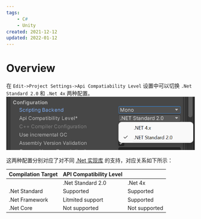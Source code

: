```yaml
---
tags:
    - C#
    - Unity
created: 2021-12-12
updated: 2022-01-12
---
```


# Overview

在 `Edit->Project Settings->Api Compatiability Level` 设置中可以切换 `.Net Standard 2.0` 和 `.Net 4x` 两种配置。
![|400](assets/Unity%20-%20Scripting%20Architecture%20-%20.Net%20Profile%20Support/image-20211212232835295.png)

这两种配置分别对应了对不同 [.Net 实现库](../../CSharp/CSharp%20-%20.Net%20Standard%20and%20Implementation.md) 的支持，对应关系如下所示：

| Compilation Target | API Compatibility Level |               |
| ------------------ | ----------------------- | ------------- |
|                    | .Net Standard 2.0       | .Net 4x       |
| .Net Standard      | Supported               | Supported     |
| .Net Framework     | Litmited support        | Supported     |
| .Net Core          | Not supported           | Not supported |

